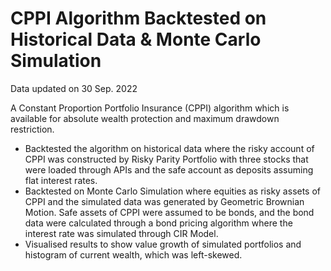 # CPPI Algorithm Backtested on Historical Data & Monte Carlo Simulation

Data updated on 30 Sep. 2022

A Constant Proportion Portfolio Insurance (CPPI) algorithm which is available for absolute wealth protection and maximum drawdown restriction.

  - Backtested the algorithm on historical data where the risky account of CPPI was constructed by Risky Parity Portfolio with three stocks that were loaded through APIs and the safe account as deposits assuming flat interest rates. 
  - Backtested on Monte Carlo Simulation where equities as risky assets of CPPI and the simulated data was generated by Geometric Brownian Motion. Safe assets of CPPI were assumed to be bonds, and the bond data were calculated through a bond pricing algorithm where the interest rate was simulated through CIR Model.
  - Visualised results to show value growth of simulated portfolios and histogram of current wealth, which was left-skewed.
